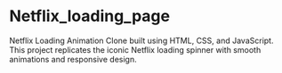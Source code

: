 # Netflix_loading_page
Netflix Loading Animation Clone built using HTML, CSS, and JavaScript. This project replicates the iconic Netflix loading spinner with smooth animations and responsive design.
